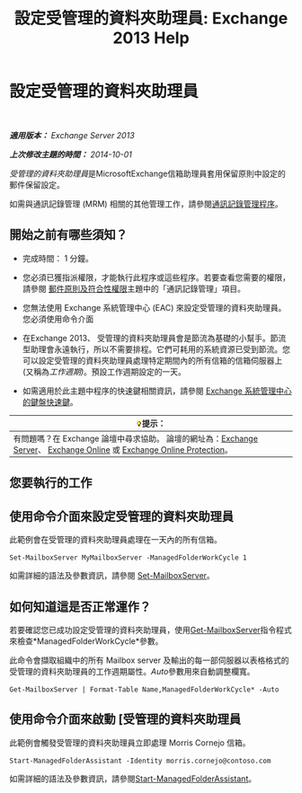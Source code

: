 ﻿---
title: '設定受管理的資料夾助理員: Exchange 2013 Help'
TOCTitle: 設定受管理的資料夾助理員
ms:assetid: 9fcfb9b6-bd24-4218-a163-bc599cd5476a
ms:mtpsurl: https://technet.microsoft.com/zh-tw/library/Bb123958(v=EXCHG.150)
ms:contentKeyID: 50473854
ms.date: 05/21/2018
mtps_version: v=EXCHG.150
ms.translationtype: MT
---

# 設定受管理的資料夾助理員

 

_**適用版本：** Exchange Server 2013_

_**上次修改主題的時間：** 2014-10-01_

*受管理的資料夾助理員*是MicrosoftExchange信箱助理員套用保留原則中設定的郵件保留設定。

如需與通訊記錄管理 (MRM) 相關的其他管理工作，請參閱[通訊記錄管理程序](messaging-records-management-procedures-exchange-2013-help.md)。

## 開始之前有哪些須知？

  - 完成時間： 1 分鐘。

  - 您必須已獲指派權限，才能執行此程序或這些程序。若要查看您需要的權限，請參閱 [郵件原則及符合性權限](messaging-policy-and-compliance-permissions-exchange-2013-help.md)主題中的「通訊記錄管理」項目。

  - 您無法使用 Exchange 系統管理中心 (EAC) 來設定受管理的資料夾助理員。您必須使用命令介面

  - 在Exchange 2013、 受管理的資料夾助理員會是節流為基礎的小幫手。節流型助理會永遠執行，所以不需要排程。它們可耗用的系統資源已受到節流。您可以設定受管理的資料夾助理員處理特定期間內的所有信箱的信箱伺服器上 (又稱為*工作週期)*。預設工作週期設定的一天。

  - 如需適用於此主題中程序的快速鍵相關資訊，請參閱 [Exchange 系統管理中心的鍵盤快速鍵](keyboard-shortcuts-in-the-exchange-admin-center-exchange-online-protection-help.md)。

<table>
<thead>
<tr class="header">
<th><img src="images/Bb124558.tip(EXCHG.150).gif" title="提示" alt="提示" />提示：</th>
</tr>
</thead>
<tbody>
<tr class="odd">
<td>有問題嗎？在 Exchange 論壇中尋求協助。 論壇的網址為：<a href="https://go.microsoft.com/fwlink/p/?linkid=60612">Exchange Server</a>、 <a href="https://go.microsoft.com/fwlink/p/?linkid=267542">Exchange Online</a> 或 <a href="https://go.microsoft.com/fwlink/p/?linkid=285351">Exchange Online Protection</a>。</td>
</tr>
</tbody>
</table>


## 您要執行的工作

## 使用命令介面來設定受管理的資料夾助理員

此範例會在受管理的資料夾助理員處理在一天內的所有信箱。

    Set-MailboxServer MyMailboxServer -ManagedFolderWorkCycle 1

如需詳細的語法及參數資訊，請參閱 [Set-MailboxServer](https://technet.microsoft.com/zh-tw/library/aa998651\(v=exchg.150\))。

## 如何知道這是否正常運作？

若要確認您已成功設定受管理的資料夾助理員，使用[Get-MailboxServer](https://technet.microsoft.com/zh-tw/library/bb123539\(v=exchg.150\))指令程式來檢查*ManagedFolderWorkCycle*參數。

此命令會擷取組織中的所有 Mailbox server 及輸出的每一部伺服器以表格格式的受管理的資料夾助理員的工作週期屬性。*Auto*參數用來自動調整欄寬。

    Get-MailboxServer | Format-Table Name,ManagedFolderWorkCycle* -Auto

## 使用命令介面來啟動 \[受管理的資料夾助理員

此範例會觸發受管理的資料夾助理員立即處理 Morris Cornejo 信箱。

    Start-ManagedFolderAssistant -Identity morris.cornejo@contoso.com

如需詳細的語法及參數資訊，請參閱[Start-ManagedFolderAssistant](https://technet.microsoft.com/zh-tw/library/aa998864\(v=exchg.150\))。

